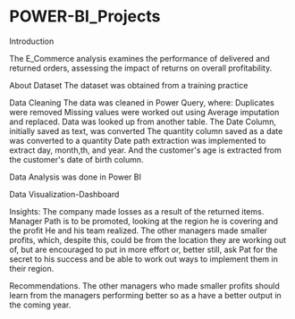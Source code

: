 # POWER-BI_Projects
Introduction

The E_Commerce analysis examines the performance of delivered and returned orders, assessing the impact of returns on overall profitability.

About Dataset
The dataset was obtained from a training practice

Data Cleaning
The data was cleaned in Power Query, where:
Duplicates were removed
Missing values were worked out using Average imputation and replaced. 
Data was looked up from another table. 
The Date Column, initially saved as text, was converted 
The quantity column saved as a date was converted to a quantity
Date path extraction was implemented to extract day, month,th, and year.
And the customer's age is extracted from the customer's date of birth column.

Data Analysis was done in Power BI

Data Visualization-Dashboard 

Insights:
The company made losses as a result of the returned items. Manager Path is to be promoted, looking at the region he is covering and the profit
He and his team realized. The other managers made smaller profits, which, despite this, could be from the location they are working out of,
but are encouraged to put in more effort or, better still, ask Pat for the secret to his success and be able to work out ways to 
implement them in their region.


Recommendations.
The other managers who made smaller profits should learn from the managers performing better so as a have a better output in the coming year.
